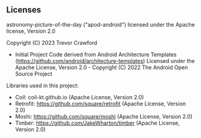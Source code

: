 ## Licenses

astronomy-picture-of-the-day ("apod-android") licensed under the Apache license, Version 2.0

Copyright (C) 2023 Trevor Crawford

 * Initial Project Code derived from Android Architecture Templates (https://github.com/android/architecture-templates) Licensed under the Apache License, Version 2.0 - Copyright (C) 2022 The Android Open Source Project

Libraries used in this project:
 * Coil: coil-kt.github.io (Apache License, Version 2.0)
 * Retrofit: https://github.com/square/retrofit (Apache License, Version 2.0)
 * Moshi: https://github.com/square/moshi (Apache License, Version 2.0)
 * Timber: https://github.com/JakeWharton/timber (Apache License, Version 2.0)
